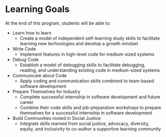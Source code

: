 # Learning Goals

At the end of this program, students will be able to:

- Learn how to learn
    - Create a model of independent self-learning study skills to facilitate learning new technologies and develop a growth mindset 
- Write Code
    - Implement features in high-level code for medium-sized systems
- Debug Code
    - Establish a model of debugging skills to facilitate debugging, reading, and understanding existing code in medium-sized systems
- Communicate about Code
    - Apply coding and communication skills combined to team-based software development
- Prepare Themselves for Industry
    - Complete successful internship in software development and future career
    - Combine their code skills and job-preparation workshops to prepare themselves for a successful internship in software development
- Build Communities rooted in Social Justice
    - Integrate skills learned from social justice, advocacy, diversity, equity, and inclusivity to co-author a supportive learning community

